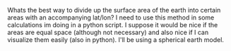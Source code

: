Whats the best way to divide up the surface area of the earth into certain areas with an accompanying lat/lon? I need to use this method in some calculations im doing in a python script. I suppose it would be nice if the areas are equal space (although not necessary) and also nice if I can visualize them easily (also in python). I'll be using a spherical earth model.
